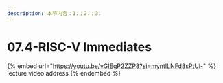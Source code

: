 ```yaml
---
description: 本节内容：1.；2.；3.
---
```


# 07.4-RISC-V Immediates

{% embed url="https://youtu.be/vGIEgP2ZZP8?si=myntILNFd8sPtUl-" %}
lecture video address
{% endembed %}
